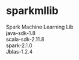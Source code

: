 # sparkmllib
Spark Machine Learning Lib<br />
java-sdk-1.8<br />
scala-sdk-2.11.8<br />
spark-2.1.0<br />
Jblas-1.2.4<br />


